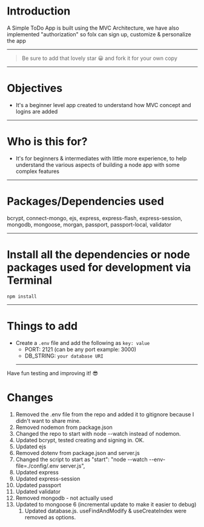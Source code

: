 # Introduction

A Simple ToDo App is built using the MVC Architecture, we have also implemented "authorization" so folx can sign up, customize & personalize the app

---

> Be sure to add that lovely star 😀 and fork it for your own copy

---

# Objectives

- It's a beginner level app created to understand how MVC concept and logins are added

---

# Who is this for?

- It's for beginners & intermediates with little more experience, to help understand the various aspects of building a node app with some complex features

---

# Packages/Dependencies used

bcrypt, connect-mongo, ejs, express, express-flash, express-session, mongodb, mongoose, morgan, passport, passport-local, validator

---

# Install all the dependencies or node packages used for development via Terminal

`npm install`

---

# Things to add

- Create a `.env` file and add the following as `key: value`
  - PORT: 2121 (can be any port example: 3000)
  - DB_STRING: `your database URI`
  ***

Have fun testing and improving it! 😎

# Changes

1. Removed the .env file from the repo and added it to gitignore because I didn't want to share mine.
2. Removed nodemon from package.json
3. Changed the repo to start with node --watch instead of nodemon.
4. Updated bcrypt, tested creating and signing in. OK.
5. Updated ejs
6. Removed dotenv from package.json and server.js
7. Changed the script to start as "start": "node --watch --env-file=./config/.env server.js",
8. Updated express
9. Updated express-session
10. Updated passport
11. Updated validator
12. Removed mongodb - not actually used
13. Updated to mongoose 6 (incremental update to make it easier to debug)
    1. Updated database.js. useFindAndModify & useCreateIndex were removed as options.
